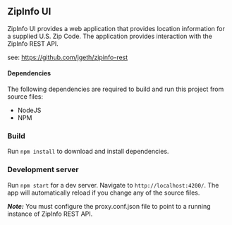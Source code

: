 ## ZipInfo UI

ZipInfo UI provides a web application that provides location information for a supplied U.S. Zip Code.
The application provides interaction with the ZipInfo REST API.

see: https://github.com/jgeth/zipinfo-rest

#### Dependencies

The following dependencies are required to build and run this project from source files:

- NodeJS
- NPM

### Build

Run `npm install` to download and install dependencies.

### Development server

Run `npm start` for a dev server. Navigate to `http://localhost:4200/`. The app will automatically reload if you change any of the source files.

***Note:*** You must configure the proxy.conf.json file to point to a running instance of ZipInfo REST API.
